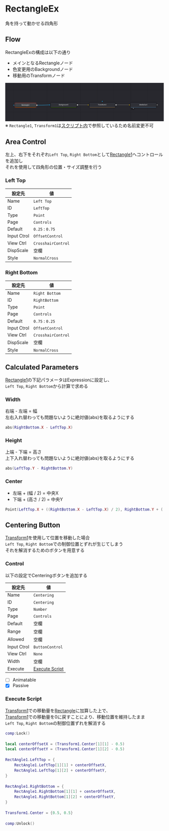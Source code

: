 # RectangleEx

角を持って動かせる四角形


## Flow

RectangleExの構成は以下の通り  

* メインとなるRectangleノード
* 色変更用のBackgroundノード
* 移動用のTransformノード

![Flow](flow.png)
※ `Rectangle1`, `Transform1`は[スクリプト内](#execute-script)で参照しているため名前変更不可


## Area Control

左上、右下をそれぞれ`Left Top`, `Right Bottom`として[Rectangle1](#flow)へコントロールを追加し  
それを使用して四角形の位置・サイズ調整を行う

### Left Top

| 設定先 | 値 |
| ---- | ---- |
| Name | `Left Top` |
| ID | `LeftTop` |
| Type | `Point` |
| Page | `Controls` |
| Default | `0.25` : `0.75` |
| Input Ctrol | `OffsetControl` |
| View Ctrl | `CrosshairControl` |
| DispScale | 空欄 |
| Style | `NormalCross` |

### Right Bottom

| 設定先 | 値 |
| ---- | ---- |
| Name | `Right Bottom` |
| ID | `RightBottom` |
| Type | `Point` |
| Page | `Controls` |
| Default | `0.75` : `0.25` |
| Input Ctrol | `OffsetControl` |
| View Ctrl | `CrosshairControl` |
| DispScale | 空欄 |
| Style | `NormalCross` |


## Calculated Parameters

[Rectangle1](#flow)の下記パラメータはExpressionに設定し、  
`Left Top`, `Right Bottom`から計算で求める

### Width

右端 - 左端 = 幅  
左右入れ替わっても問題ないように絶対値(abs)を取るようにする

```lua
abs(RightBottom.X - LeftTop.X)
```

### Height

上端 - 下端 = 高さ  
上下入れ替わっても問題ないように絶対値(abs)を取るようにする

```lua
abs(LeftTop.Y - RightBottom.Y)
```

### Center

* 左端 + (幅 / 2) = 中央X
* 下端 + (高さ / 2) = 中央Y

```lua
Point(LeftTop.X + ((RightBottom.X - LeftTop.X) / 2), RightBottom.Y + ((LeftTop.Y - RightBottom.Y) / 2))
```


## Centering Button

[Transform1](#flow)を使用して位置を移動した場合  
`Left Top`, `Right Bottom`での制御位置とずれが生じてしまう   
それを解消するためのボタンを用意する

### Control

以下の設定でCenteringボタンを追加する

| 設定先 | 値 |
| ---- | ---- |
| Name | `Centering` |
| ID | `Centering` |
| Type | `Number` |
| Page | `Controls` |
| Default | 空欄 |
| Range | 空欄 |
| Allowed | 空欄 |
| Input Ctrol | `ButtonControl` |
| View Ctrl | `None` |
| Width | 空欄 |
| Execute | [Execute Script](#execute-script) |

- [ ] Animatable
- [x] Passive

### Execute Script

[Transform1](#flow)での移動量を[Rectangle](#flow)に加算した上で、  
[Transform1](#flow)での移動量を0に戻すことにより、移動位置を維持したまま  
`Left Top`, `Right Bottom`の制御位置ずれを解消する

```lua
comp:Lock()

local centerOffsetX = (Transform1.Center[1][1] - 0.5)
local centerOffsetY = (Transform1.Center[1][2] - 0.5)

RectAngle1.LeftTop = {
    RectAngle1.LeftTop[1][1] + centerOffsetX,
    RectAngle1.LeftTop[1][2] + centerOffsetY,
}

RectAngle1.RightBottom = {
    RectAngle1.RightBottom[1][1] + centerOffsetX,
    RectAngle1.RightBottom[1][2] + centerOffsetY,
}

Transform1.Center = {0.5, 0.5}

comp:Unlock()
```
